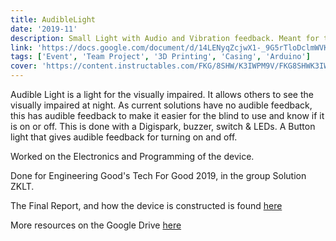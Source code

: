 ```yaml
---
title: AudibleLight
date: '2019-11'
description: Small Light with Audio and Vibration feedback. Meant for the visually impaired to make them visible in the dark
link: 'https://docs.google.com/document/d/14LENyqZcjwX1-_9G5rTloDclmWVKZVJ9ZInDO6LJiak/edit?usp=sharing'
tags: ['Event', 'Team Project', '3D Printing', 'Casing', 'Arduino']
cover: 'https://content.instructables.com/FKG/8SHW/K3IWPM9V/FKG8SHWK3IWPM9V.jpg?auto=webp&frame=1&width=1024&height=1024&fit=bounds&md=bc68e0e86432c6cd5c51e18a9c8374f4'
---
```


Audible Light is a light for the visually impaired. It allows others to see the visually impaired at night.
As current solutions have no audible feedback, this has audible feedback to make it easier for the blind to use and know if it is on or off.
This is done with a Digispark, buzzer, switch & LEDs.
A Button light that gives audible feedback for turning on and off.

Worked on the Electronics and Programming of the device.

Done for Engineering Good's Tech For Good 2019, in the group Solution ZKLT.

The Final Report, and how the device is constructed is found [here](https://docs.google.com/document/d/14LENyqZcjwX1-_9G5rTloDclmWVKZVJ9ZInDO6LJiak/edit?usp=sharing)

More resources on the Google Drive [here](https://drive.google.com/open?id=1-07qpJ3eFKzLn_hkdjG0AfTLjt8JME7L)
